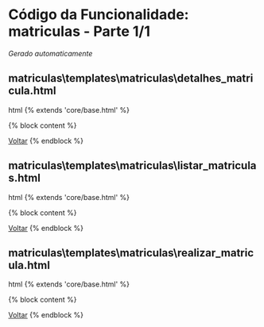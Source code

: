 # Código da Funcionalidade: matriculas - Parte 1/1
*Gerado automaticamente*



## matriculas\templates\matriculas\detalhes_matricula.html

html
{% extends 'core/base.html' %}

{% block content %}
<!-- Existing content -->

<a href="javascript:history.back()" class="back-button">Voltar</a>
{% endblock %}





## matriculas\templates\matriculas\listar_matriculas.html

html
{% extends 'core/base.html' %}

{% block content %}
<!-- Existing content -->

<a href="javascript:history.back()" class="back-button">Voltar</a>
{% endblock %}





## matriculas\templates\matriculas\realizar_matricula.html

html
{% extends 'core/base.html' %}

{% block content %}
<!-- Existing content -->

<a href="javascript:history.back()" class="back-button">Voltar</a>
{% endblock %}



